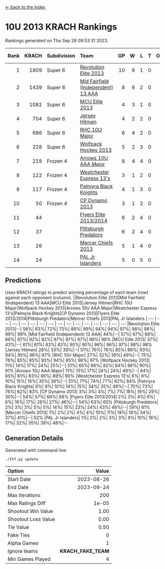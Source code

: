 [<- back to the index](readme.md)
# 10U 2013 KRACH Rankings
Rankings generated on Thu Sep 28 09:53:31 2023.

Rank|KRACH|Subdivision|Team|GP|W|L|T|OTW|OTL|SoS|Exp Wins|Win Diff
---:|---:|:---|:---|---:|---:|---:|---:|---:|---:|---:|---:|---:
1|1809|Super 6|[Revolution Elite 2013](https://gamesheetstats.com/seasons/3664/teams/140904/schedule)|10|9|1|0|0|0|307|9.8|-0.0
2|1439|Super 6|[Mid Fairfield (Independent) 13 AAA](https://gamesheetstats.com/seasons/3664/teams/140891/schedule)|8|6|2|0|0|0|643|6.8|-0.0
3|1082|Super 6|[MCU Elite 2013](https://gamesheetstats.com/seasons/3664/teams/140889/schedule)|4|3|1|0|0|0|376|3.8|-0.0
4|704|Super 6|[Jersey Hitmen](https://gamesheetstats.com/seasons/3664/teams/140893/schedule)|4|2|2|0|0|0|769|2.8|-0.0
5|686|Super 6|[RHC 10U Major](https://gamesheetstats.com/seasons/3664/teams/140895/schedule)|6|4|2|0|1|0|509|4.8|-0.0
6|228|Super 6|[Wolfpack Hockey 2013](https://gamesheetstats.com/seasons/3664/teams/140894/schedule)|5|2|3|0|0|0|519|2.8|-0.0
7|218|Frozen 4|[Arrows 10U AAA Major](https://gamesheetstats.com/seasons/3664/teams/140902/schedule)|8|4|4|0|0|0|797|4.9|0.0
8|122|Frozen 4|[Westchester Express 13's](https://gamesheetstats.com/seasons/3664/teams/140899/schedule)|3|1|2|0|0|0|915|1.9|0.0
9|117|Frozen 4|[Palmyra Black Knights](https://gamesheetstats.com/seasons/3664/teams/140906/schedule)|4|1|3|0|0|1|368|1.8|-0.0
10|50|Frozen 4|[CP Dynamo 2013](https://gamesheetstats.com/seasons/3664/teams/140901/schedule)|3|1|2|0|0|0|118|1.9|0.0
11|44||[Flyers Elite 2013/2014](https://gamesheetstats.com/seasons/3664/teams/140898/schedule)|6|2|4|0|0|0|153|2.9|0.0
12|37||[Pittsburgh Predators](https://gamesheetstats.com/seasons/3664/teams/140907/schedule)|6|2|4|0|0|0|539|2.9|0.0
13|26||[Mercer Chiefs 2013](https://gamesheetstats.com/seasons/3664/teams/140897/schedule)|5|1|4|0|0|0|502|1.9|0.0
14|24||[PAL Jr Islanders](https://gamesheetstats.com/seasons/3664/teams/140903/schedule)|5|0|5|0|0|0|953|0.9|0.0

## Predictions
Uses KRACH ratings to predict winning percentage of each team (row) against each opponent (column).
||Revolution Elite 2013|Mid Fairfield (Independent) 13 AAA|MCU Elite 2013|Jersey Hitmen|RHC 10U Major|Wolfpack Hockey 2013|Arrows 10U AAA Major|Westchester Express 13's|Palmyra Black Knights|CP Dynamo 2013|Flyers Elite 2013/2014|Pittsburgh Predators|Mercer Chiefs 2013|PAL Jr Islanders
| --: | --: | --: | --: | --: | --: | --: | --: | --: | --: | --: | --: | --: | --: | --: 
|Revolution Elite 2013|--| 56%| 63%| 72%| 73%| 89%| 89%| 94%| 94%| 97%| 98%| 98%| 99%| 99%
|Mid Fairfield (Independent) 13 AAA| 44%|--| 57%| 67%| 68%| 86%| 87%| 92%| 92%| 97%| 97%| 97%| 98%| 98%
|MCU Elite 2013| 37%| 43%|--| 61%| 61%| 83%| 83%| 90%| 90%| 96%| 96%| 97%| 98%| 98%
|Jersey Hitmen| 28%| 33%| 39%|--| 51%| 76%| 76%| 85%| 86%| 93%| 94%| 95%| 96%| 97%
|RHC 10U Major| 27%| 32%| 39%| 49%|--| 75%| 76%| 85%| 85%| 93%| 94%| 95%| 96%| 97%
|Wolfpack Hockey 2013| 11%| 14%| 17%| 24%| 25%|--| 51%| 65%| 66%| 82%| 84%| 86%| 90%| 91%
|Arrows 10U AAA Major| 11%| 13%| 17%| 24%| 24%| 49%|--| 64%| 65%| 81%| 83%| 85%| 89%| 90%
|Westchester Express 13's|  6%|  8%| 10%| 15%| 15%| 35%| 36%|--| 51%| 71%| 74%| 77%| 82%| 84%
|Palmyra Black Knights|  6%|  8%| 10%| 14%| 15%| 34%| 35%| 49%|--| 70%| 73%| 76%| 82%| 83%
|CP Dynamo 2013|  3%|  3%|  4%|  7%|  7%| 18%| 19%| 29%| 30%|--| 54%| 57%| 66%| 68%
|Flyers Elite 2013/2014|  2%|  3%|  4%|  6%|  6%| 16%| 17%| 26%| 27%| 46%|--| 54%| 63%| 65%
|Pittsburgh Predators|  2%|  3%|  3%|  5%|  5%| 14%| 15%| 23%| 24%| 43%| 46%|--| 59%| 61%
|Mercer Chiefs 2013|  1%|  2%|  2%|  4%|  4%| 10%| 11%| 18%| 18%| 34%| 37%| 41%|--| 52%
|PAL Jr Islanders|  1%|  2%|  2%|  3%|  3%|  9%| 10%| 16%| 17%| 32%| 35%| 39%| 48%|--

## Generation Details

Generated with command line:
```
./thf.py update
```

| Option | Value |
| :----- | ----: |
| Start Date | 2023-08-26 |
| End Date | 2023-09-24 |
| Max Iterations | 200 |
| Max Ratings Diff | 1e-05 |
| Shootout Win Value | 1.00 |
| Shootout Loss Value | 0.00 |
| Tie Value | 0.50 |
| Fake Ties | 0 |
| Alpha Games | 1 |
| Ignore teams | __KRACH_FAKE_TEAM__ |
| Min Games Played | 4 |


